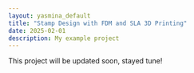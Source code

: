 ```yaml
---
layout: yasmina_default
title: "Stamp Design with FDM and SLA 3D Printing"
date: 2025-02-01
description: My example project
---
```

This project will be updated soon, stayed tune!